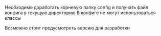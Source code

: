 Необходимо доработать корневую папку config и получать файл конфига в текущую директорию
В конфиге не могут использоваться классы

Возможно стоит предусмотреть версию для разработки